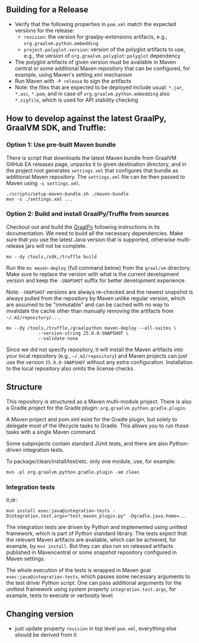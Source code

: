 ## Building for a Release

* Verify that the following properties in `pom.xml` match the expected versions for the release:
  * `revision`: the version for graalpy-extensions artifacts, e.g., `org.graalvm.python.embedding`
  * `project.polyglot.version`: version of the polyglot artifacts to use, e.g., the version of `org.graalvm.polyglot:polyglot` dependency
* The polyglot artifacts of given version must be available in Maven central or some additional
  Maven repository that can be configured, for example, using Maven's setting.xml mechanism
* Run Maven with `-P release` to sign the artifacts
* Note: the files that are expected to be deployed include usual: `*.jar`, `*.asc`, `*.pom`,
  and in case of `org.graalvm.python.embedding` also `*.sigfile`, which is used for API stability checking

## How to develop against the latest GraalPy, GraalVM SDK, and Truffle:

### Option 1: Use pre-built Maven bundle

There is script that downloads the latest Maven bundle from GraalVM GitHub EA releases page, unpacks it to given
destination directory, and in the project root generates `settings.xml` that configures that bundle as additional
Maven repository. The `settings.xml` file can be then passed to Maven using `-s settings.xml`.

```
./scripts/setup-maven-bundle.sh ./maven-bundle
mvn -s ./settings.xml ...
```

### Option 2: Build and install GraalPy/Truffle from sources

Checkout out and build the [GraalPy](https://github.com/oracle/graalpython)
following instructions in its documentation. We need to build all the necessary
dependencies. Make sure that you use the latest Java version that is supported,
otherwise multi-release jars will not be complete.

```
mx --dy /tools,/sdk,/truffle build
```

Run the `mx maven-deploy` (full command below) from the `graal/vm` directory.
Make sure to replace the version with what is the current development version
and keep the `-SNAPSHOT` suffix for better development experience.

Note: `-SNAPSHOT` versions are always re-checked and the newest snapshot is
always pulled from the repository by Maven unlike regular version, which are
assumed to be "immutable" and can be cached with no way to invalidate the cache
other than manually removing the artifacts from `~/.m2/repository/...`.

```
mx --dy /tools,/truffle,/graalpython maven-deploy --all-suites \
            --version-string 25.0.0-SNAPSHOT \
            --validate none
```

Since we did not specify repository, it will install the Maven artifacts into
your local repository (e.g., `~/.m2/repository`) and Maven projects can just
use the version `25.0.0-SNAPSHOT` without any extra configuration. Installation
to the local repository also omits the license checks.

## Structure

This repository is structured as a Maven multi-module project. There is also a Gradle project
for the Gradle plugin: `org.graalvm.python.gradle.plugin`.

A Maven project and pom.xml exist for the Gradle plugin, but solely to delegate most of the
lifecycle tasks to Gradle. This allows you to run those tasks with a single Maven command.

Some subprojects contain standard JUnit tests, and there are also Python-driven integration tests.

To package/clean/install/test/etc. only one module, use, for example:

```
mvn -pl org.graalvm.python.gradle.plugin -am clean
```

### Integration tests

tl;dr:

```
mvn install exec:java@integration-tests -Dintegration.test.args="test_maven_plugin.py" -Dgradle.java.home=...
```

The integration tests are driven by Python and implemented using unittest framework, which is
part of Python standard library. The tests expect that the relevant Maven artifacts are available,
which can be achieved, for example, by `mvn install`. But they can also run on released artifacts
published in Mavencentral or some snapshot repository configured in Maven settings.

The whole execution of the tests is wrapped in Maven goal `exec:java@integration-tests`, which passes
some necessary arguments to the test driver Python script. One can pass additional arguments for the
unittest framework using system property `integration.test.args`, for example, tests to execute or
verbosity level.


## Changing version

- just update property `revision` in top level `pom.xml`, everything else should be derived from it